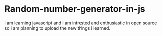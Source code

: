 # Random-number-generator-in-js
i am learning javascript and i am intrested and enthusiastic in open source so i am planning to upload the new things i learned.
